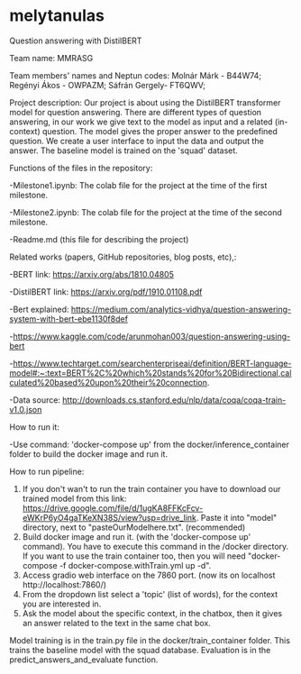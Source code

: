 # melytanulas
Question answering with DistilBERT


Team name: MMRASG 


Team members' names and Neptun codes: 
Molnár Márk - B44W74;
Regényi Ákos - OWPAZM;
Sáfrán Gergely- FT6QWV; 


Project description:
Our project is about using the DistilBERT transformer model for question answering. There are different types of question answering, in our work we give text to the model as input and a related (in-context) question. The model gives the proper answer to the predefined question. We create a user interface to input the data and output the answer. The baseline model is trained on the 'squad' dataset.



Functions of the files in the repository:

-Milestone1.ipynb: The colab file for the project at the time of the first milestone.

-Milestone2.ipynb: The colab file for the project at the time of the second milestone.

-Readme.md (this file for describing the project)


Related works (papers, GitHub repositories, blog posts, etc),:

-BERT link: https://arxiv.org/abs/1810.04805

-DistilBERT link: https://arxiv.org/pdf/1910.01108.pdf

-Bert explained: https://medium.com/analytics-vidhya/question-answering-system-with-bert-ebe1130f8def

-https://www.kaggle.com/code/arunmohan003/question-answering-using-bert

-https://www.techtarget.com/searchenterpriseai/definition/BERT-language-model#:~:text=BERT%2C%20which%20stands%20for%20Bidirectional,calculated%20based%20upon%20their%20connection.

-Data source: http://downloads.cs.stanford.edu/nlp/data/coqa/coqa-train-v1.0.json


How to run it:

-Use command:
'docker-compose up'
from the docker/inference_container folder to build the docker image and run it.


How to run pipeline:
1. If you don't wan't to run the train container you have to download our trained model from this link: https://drive.google.com/file/d/1ugKA8FFKcFcv-eWKrP6yO4gaTKeXN38S/view?usp=drive_link. Paste it into "model" directory, next to "pasteOurModelhere.txt". (recommended)
2. Build docker image and run it. (with the 'docker-compose up' command). You have to execute this command in the /docker directory. If you want to use the train container too, then you will need "docker-compose -f docker-compose.withTrain.yml up -d".
3. Access gradio web interface on the 7860 port. (now its on localhost http://localhost:7860/) 
4. From the dropdown list select a 'topic' (list of words), for the context you are interested in.
5. Ask the model about the specific context, in the chatbox, then it gives an answer related to the text in the same chat box.

Model training is in the train.py file in the docker/train_container folder. This trains the baseline model with the squad database. 
Evaluation is in the predict_answers_and_evaluate function.

